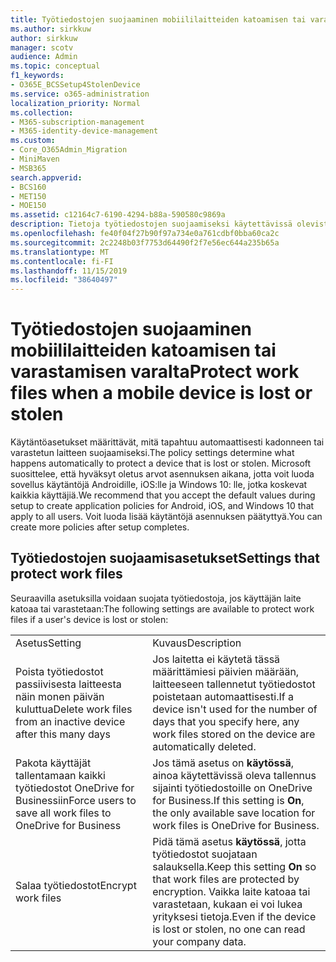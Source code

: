 ```yaml
---
title: Työtiedostojen suojaaminen mobiililaitteiden katoamisen tai varastamisen varalta
ms.author: sirkkuw
author: sirkkuw
manager: scotv
audience: Admin
ms.topic: conceptual
f1_keywords:
- O365E_BCSSetup4StolenDevice
ms.service: o365-administration
localization_priority: Normal
ms.collection:
- M365-subscription-management
- M365-identity-device-management
ms.custom:
- Core_O365Admin_Migration
- MiniMaven
- MSB365
search.appverid:
- BCS160
- MET150
- MOE150
ms.assetid: c12164c7-6190-4294-b88a-590580c9869a
description: Tietoja työtiedostojen suojaamiseksi käytettävissä olevista asetuksista, jos käyttäjän laite katoaa tai varastetaan.
ms.openlocfilehash: fe40f04f27b90f97a734e0a761cdbf0bba60ca2c
ms.sourcegitcommit: 2c2248b03f7753d64490f2f7e56ec644a235b65a
ms.translationtype: MT
ms.contentlocale: fi-FI
ms.lasthandoff: 11/15/2019
ms.locfileid: "38640497"
---
```

# <a name="protect-work-files-when-a-mobile-device-is-lost-or-stolen"></a><span data-ttu-id="c3f58-103">Työtiedostojen suojaaminen mobiililaitteiden katoamisen tai varastamisen varalta</span><span class="sxs-lookup"><span data-stu-id="c3f58-103">Protect work files when a mobile device is lost or stolen</span></span>

<span data-ttu-id="c3f58-104">Käytäntöasetukset määrittävät, mitä tapahtuu automaattisesti kadonneen tai varastetun laitteen suojaamiseksi.</span><span class="sxs-lookup"><span data-stu-id="c3f58-104">The policy settings determine what happens automatically to protect a device that is lost or stolen.</span></span> <span data-ttu-id="c3f58-105">Microsoft suosittelee, että hyväksyt oletus arvot asennuksen aikana, jotta voit luoda sovellus käytäntöjä Androidille, iOS:lle ja Windows 10: lle, jotka koskevat kaikkia käyttäjiä.</span><span class="sxs-lookup"><span data-stu-id="c3f58-105">We recommend that you accept the default values during setup to create application policies for Android, iOS, and Windows 10 that apply to all users.</span></span> <span data-ttu-id="c3f58-106">Voit luoda lisää käytäntöjä asennuksen päätyttyä.</span><span class="sxs-lookup"><span data-stu-id="c3f58-106">You can create more policies after setup completes.</span></span>
  
## <a name="settings-that-protect-work-files"></a><span data-ttu-id="c3f58-107">Työtiedostojen suojaamisasetukset</span><span class="sxs-lookup"><span data-stu-id="c3f58-107">Settings that protect work files</span></span>

<span data-ttu-id="c3f58-108">Seuraavilla asetuksilla voidaan suojata työtiedostoja, jos käyttäjän laite katoaa tai varastetaan:</span><span class="sxs-lookup"><span data-stu-id="c3f58-108">The following settings are available to protect work files if a user's device is lost or stolen:</span></span>
  
|||
|:-----|:-----|
|<span data-ttu-id="c3f58-109">Asetus</span><span class="sxs-lookup"><span data-stu-id="c3f58-109">Setting</span></span>  <br/> |<span data-ttu-id="c3f58-110">Kuvaus</span><span class="sxs-lookup"><span data-stu-id="c3f58-110">Description</span></span>  <br/> |
|<span data-ttu-id="c3f58-111">Poista työtiedostot passiivisesta laitteesta näin monen päivän kuluttua</span><span class="sxs-lookup"><span data-stu-id="c3f58-111">Delete work files from an inactive device after this many days</span></span>  <br/> |<span data-ttu-id="c3f58-112">Jos laitetta ei käytetä tässä määrittämiesi päivien määrään, laitteeseen tallennetut työtiedostot poistetaan automaattisesti.</span><span class="sxs-lookup"><span data-stu-id="c3f58-112">If a device isn't used for the number of days that you specify here, any work files stored on the device are automatically deleted.</span></span>  <br/> |
|<span data-ttu-id="c3f58-113">Pakota käyttäjät tallentamaan kaikki työtiedostot OneDrive for Businessiin</span><span class="sxs-lookup"><span data-stu-id="c3f58-113">Force users to save all work files to OneDrive for Business</span></span>  <br/> |<span data-ttu-id="c3f58-114">Jos tämä asetus on **käytössä**, ainoa käytettävissä oleva tallennus sijainti työtiedostoille on OneDrive for Business.</span><span class="sxs-lookup"><span data-stu-id="c3f58-114">If this setting is **On**, the only available save location for work files is OneDrive for Business.</span></span>  <br/> |
|<span data-ttu-id="c3f58-115">Salaa työtiedostot</span><span class="sxs-lookup"><span data-stu-id="c3f58-115">Encrypt work files</span></span>  <br/> |<span data-ttu-id="c3f58-116">Pidä tämä asetus **käytössä**, jotta työtiedostot suojataan salauksella.</span><span class="sxs-lookup"><span data-stu-id="c3f58-116">Keep this setting **On** so that work files are protected by encryption.</span></span> <span data-ttu-id="c3f58-117">Vaikka laite katoaa tai varastetaan, kukaan ei voi lukea yrityksesi tietoja.</span><span class="sxs-lookup"><span data-stu-id="c3f58-117">Even if the device is lost or stolen, no one can read your company data.</span></span>  <br/> |
   

